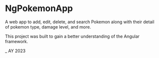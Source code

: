 # NgPokemonApp

A web app to add, edit, delete, and search Pokemon along with their detail of
pokemon type, damage level, and more.

This project was built to gain a better understanding of the Angular framework.

\_ AY 2023

